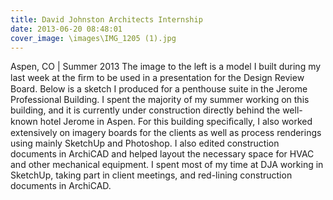```yaml
---
title: David Johnston Architects Internship
date: 2013-06-20 08:48:01
cover_image: \images\IMG_1205 (1).jpg
---
```

Aspen, CO | Summer 2013
The image to the left is a model I built during my last week at the ﬁrm to be used in a presentation for the Design Review Board. Below is a sketch I produced for a penthouse suite in the Jerome Professional Building. I spent the majority of my summer working on this building, and it is currently under construction directly behind the well-known hotel Jerome in Aspen. For this building speciﬁcally, I also worked extensively on imagery boards for the clients as well as process renderings using mainly SketchUp and Photoshop. I also edited construction documents in ArchiCAD and helped layout the necessary space for HVAC and other mechanical equipment. I spent most of my time at DJA working in SketchUp, taking part in client meetings, and red-lining construction documents in ArchiCAD.
